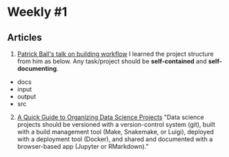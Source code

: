 # Weekly #1

## Articles

1. [Patrick Ball's talk on building workflow](https://hrdag.org/2016/06/14/the-task-is-a-quantum-of-workflow/)
I learned the project structure from him as below. Any task/project should be **self-contained** and **self-documenting**.  
- docs
- input
- output
- src 

2. [A Quick Guide to Organizing Data Science Projects](https://medium.com/outlier-bio-blog/a-quick-guide-to-organizing-data-science-projects-updated-for-2016-4cbb1e6dac71)
"Data science projects should be versioned with a version-control system (git), built with a build management tool (Make, Snakemake, or Luigi), deployed with a deployment tool (Docker), and shared and documented with a browser-based app (Jupyter or RMarkdown)."

